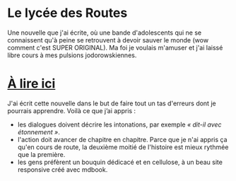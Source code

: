 # Le lycée des Routes


Une nouvelle que j'ai écrite, où une bande d'adolescents qui ne se connaissent qu'à peine
se retrouvent à devoir sauver le monde (wow comment c'est SUPER ORIGINAL).
Ma foi je voulais m'amuser et j'ai laissé libre cours à mes pulsions jodorowskiennes.

# [À lire ici](https://emmanuelbosquet.com/lyceedesroutes/)

J'ai écrit cette nouvelle dans le but de faire tout un tas d'erreurs dont je pourrais apprendre. Voilà ce que j’ai appris :

-   les dialogues doivent décrire les intonations, par exemple _« dit-il avec étonnement »_.
-   l'action doit avancer de chapitre en chapitre.
    Parce que je n'ai appris ça qu'en cours de route, la deuxième moitié de l'histoire est mieux rythmée que la première.
-   les gens préfèrent un bouquin dédicacé et en cellulose, à un beau site responsive créé avec mdbook.


